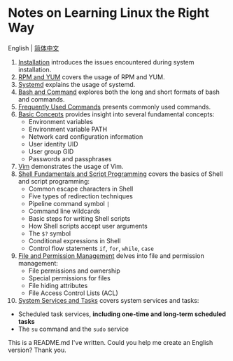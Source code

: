 # Notes on Learning Linux the Right Way

English | [简体中文](README_cn.md)

1. [Installation](1.installation.md) introduces the issues encountered during system installation.
2. [RPM and YUM](2.RPM_and_YUM.md) covers the usage of RPM and YUM.
3. [Systemd](3.systemd.md) explains the usage of systemd.
4. [Bash and Command](4.bash_and_command.md) explores both the long and short formats of bash and commands.
5. [Frequently Used Commands](5.frequently_command.md) presents commonly used commands.
6. [Basic Concepts](6.basic_concept.md) provides insight into several fundamental concepts:
   - Environment variables
   - Environment variable PATH
   - Network card configuration information
   - User identity UID
   - User group GID
   - Passwords and passphrases
7. [Vim](7.vim.md) demonstrates the usage of Vim.
8. [Shell Fundamentals and Script Programming](8.Shell_Fundamentals_and_Script_Programming.md) covers the basics of Shell and script programming:
   - Common escape characters in Shell
   - Five types of redirection techniques
   - Pipeline command symbol `|`
   - Command line wildcards
   - Basic steps for writing Shell scripts
   - How Shell scripts accept user arguments
   - The `$?` symbol
   - Conditional expressions in Shell
   - Control flow statements `if`, `for`, `while`, `case`
9. [File and Permission Management](9.File_and_Permission_Management.md) delves into file and permission management:
   - File permissions and ownership
   - Special permissions for files
   - File hiding attributes
   - File Access Control Lists (ACL)
10. [System Services and Tasks](10.System_Services_and_Tasks.md) covers system services and tasks:
   - Scheduled task services, **including one-time and long-term scheduled tasks**
   - The `su` command and the `sudo` service

This is a README.md I've written. Could you help me create an English version? Thank you.